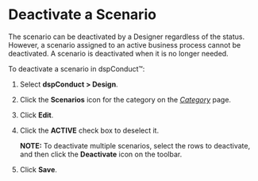# Deactivate a Scenario

The scenario can be deactivated by a Designer regardless of the status.
However, a scenario assigned to an active business process cannot be
deactivated. A scenario is deactivated when it is no longer needed.

To deactivate a scenario in dspConduct™:

1.  Select <span style="font-weight: bold;">dspConduct \> Design</span>.

2.  Click the <span style="font-weight: bold;">Scenarios</span> icon for
    the category on the
    <span style="font-style: italic;">[Category](../Page_Desc/Category_H.htm)</span>
    page.

3.  Click <span style="font-weight: bold;">Edit</span>.

4.  Click the <span style="font-weight: bold;">ACTIVE</span> check box
    to deselect it.
    
    **NOTE:** To deactivate multiple scenarios, select the rows to
    deactivate, and then click the
    <span style="font-weight: bold;">Deactivate</span> icon on the
    toolbar.

5.  Click <span style="font-weight: bold;">Save</span>.
